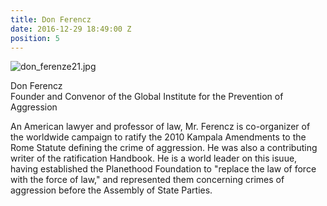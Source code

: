 ```yaml
---
title: Don Ferencz
date: 2016-12-29 18:49:00 Z
position: 5
---
```


![don_ferenze21.jpg](/uploads/don_ferenze21.jpg)

Don Ferencz <br> Founder and Convenor of the Global Institute for the Prevention of Aggression

 
An American lawyer and professor of law, Mr. Ferencz is co-organizer of the worldwide campaign to ratify the 2010 Kampala Amendments to the Rome Statute defining the crime of aggression. He was also a contributing writer of the ratification Handbook. He is a world leader on this isuue, having established the Planethood Foundation to "replace the law of force with the force of law," and represented them concerning crimes of aggression before the Assembly of State Parties.
